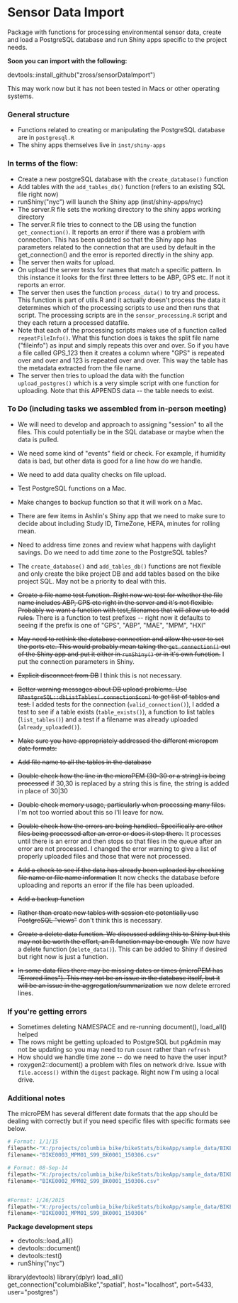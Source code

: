 # Sensor Data Import

Package with functions for processing environmental sensor data, create and load a PostgreSQL database and run Shiny apps specific to the project needs.


**Soon you can import with the following:**

devtools::install_github("zross/sensorDataImport")

This may work now but it has not been tested in Macs or other operating systems.


### General structure

* Functions related to creating or manipulating the PostgreSQL database are in `postgresql.R`
* The shiny apps themselves live in `inst/shiny-apps`


### In terms of the flow:

* Create a new postgreSQL database with the `create_database()` function
* Add tables with the `add_tables_db()` function (refers to an existing SQL file right now)
* runShiny("nyc") will launch the Shiny app (inst/shiny-apps/nyc)
* The server.R file sets the working directory to the shiny apps working directory
* The server.R file tries to connect to the DB using the function `get_connection()`. It reports an error if there was a problem with connection. This has been updated so that the Shiny app has parameters related to the connection that are used by default in the get_connection() and the error is reported directly in the shiny app.
* The server then waits for upload.
* On upload the server tests for names that match a specific pattern. In this instance it looks for the first three letters to be ABP, GPS etc. If not it reports an error.
* The server then uses the function `process_data()` to try and process. This function is part of utils.R and it actually doesn't process the data it determines which of the processing scripts to use and then runs that script. The processing scripts are in the `sensor_processing.R` script and they each return a processed datafile.
* Note that each of the processing scripts makes use of a function called `repeatFileInfo()`. What this function does is takes the split file name ("fileinfo") as input and simply repeats this over and over. So if you have a file called GPS_123 then it creates a column where "GPS" is repeated over and over and 123 is repeated over and over. This way the table has the metadata extracted from the file name.
* The server then tries to upload the data with the function `upload_postgres()` which is a very simple script with one function for uploading. Note that this APPENDS data -- the table needs to exist.



### To Do (including tasks we assembled from in-person meeting)

*  We will need to develop and approach to assigning "session" to all the files. This could potentially be in the SQL database or maybe when the data is pulled.

* We need some kind of "events" field or check. For example, if humidity data is bad, but other data is good for a line how do we handle.

* We need to add data quality checks on file upload.

* Test PostgreSQL functions on a Mac.

* Make changes to backup function so that it will work on a Mac.

* There are few items in Ashlin's Shiny app that we need to make sure to decide about including Study ID, TimeZone, HEPA, minutes for rolling mean.

* Need to address time zones and review what happens with daylight savings. Do we need to add time zone to the PostgreSQL tables?

* The `create_database()` and `add_tables_db()` functions are not flexible and only create the bike project DB and add tables based on the bike project SQL. May not be a priority to deal with this.

* ~~Create a file name test function. Right now we test for whether the file name includes ABP, GPS etc right in the server and it's not flexible. Probably we want a function with test_filenames that will allow us to add rules.~~ There is a function to test prefixes -- right now it defaults to seeing if the prefix is one of "GPS", "ABP", "MAE", "MPM", "HXI"

* ~~May need to rethink the database connection and allow the user to set the ports etc. This would probably mean taking the `get_connection()` out of the Shiny app and put it either in `runShiny()` or in it's own function.~~ I put the connection parameters in Shiny.
* ~~Explicit disconnect from DB~~ I think this is not necessary.

* ~~Better warning messages about DB upload problems. Use `RPostgreSQL::dbListTables(.connection$con)` to get list of tables and test.~~ I added tests for the connection (`valid_connection()`), I added a test to see if a table exists (`table_exists()`), a function to list tables (`list_tables()`) and a test if a filename was already uploaded (`already_uploaded()`).
* ~~Make sure you have appropriately addressed the different micropem date formats:~~


*  ~~Add file name to all the tables in the database~~

* ~~Double check how the line in the microPEM (30-30 or a string) is being processed~~ if 30,30 is replaced by a string this is fine, the string is added in place of 30|30

* ~~Double check memory usage, particularly when processing many files.~~ I'm not too worried about this so I'll leave for now.

*  ~~Double check how the errors are being handled. Specifically are other files being processed after an error or does it stop there.~~ It processes until there is an error and then stops so that files in the queue after an error are not processed. I changed the error warning to give a list of properly uploaded files and those that were not processed.

* ~~Add a check to see if the data has already been uploaded by checking file name or file name information~~ It now checks the database before uploading and reports an error if the file has been uploaded.

* ~~Add a backup function~~

* ~~Rather than create new tables with session etc potentially use PostgreSQL "views"~~ don't think this is necessary.

* ~~Create a delete data function. We discussed adding this to Shiny but this may not be worth the effort, an R function may be enough.~~ We now have a delete function (`delete_data()`). This can be added to Shiny if desired but right now is just a function.


* ~~In some data files there may be missing dates or times (microPEM has "Errored lines"). This may not be an issue in the database itself, but it will be an issue in the aggregation/summarization~~ we now delete errored lines.


### If you're getting errors

* Sometimes deleting NAMESPACE and re-running document(), load_all() helped
* The rows might be getting uploaded to PostgreSQL but pgAdmin may not be updating so you may need to run `count` rather than `refresh`
* How should we handle time zone -- do we need to have the user input?
* roxygen2::document() a problem with files on network drive. Issue with `file.access()` within the `digest` package. Right now I'm using a local drive.


### Additional notes

The microPEM has several different date formats that the app should be dealing with correctly but if you need specific files with specific formats see below.

```r
# Format: 1/1/15
filepath<-"X:/projects/columbia_bike/bikeStats/bikeApp/sample_data/BIKE0003_MPM01_S99_BK0001_150306.csv"
filename<-"BIKE0003_MPM01_S99_BK0001_150306.csv"

# Format: 08-Sep-14
filepath<-"X:/projects/columbia_bike/bikeStats/bikeApp/sample_data/BIKE0002_MPM02_S99_BK0001_150306.csv"
filename<-"BIKE0002_MPM02_S99_BK0001_150306.csv"


#Format: 1/26/2015
filepath<-"X:/projects/columbia_bike/bikeStats/bikeApp/sample_data/BIKE0001_MPM01_S99_BK0001_150306.csv"
filename<-"BIKE0001_MPM01_S99_BK0001_150306"
```



**Package development steps**

* devtools::load_all()
* devtools::document()
* devtools::test()
* runShiny("nyc")

library(devtools)
library(dplyr)
load_all()
get_connection("columbiaBike","spatial",  host="localhost",
    port=5433, user="postgres")

